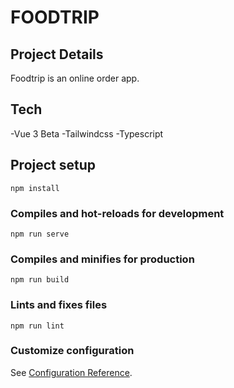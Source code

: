# FOODTRIP


## Project Details

Foodtrip is an online order app.

## Tech

-Vue 3 Beta
-Tailwindcss
-Typescript


## Project setup
```
npm install
```

### Compiles and hot-reloads for development
```
npm run serve
```

### Compiles and minifies for production
```
npm run build
```

### Lints and fixes files
```
npm run lint
```

### Customize configuration
See [Configuration Reference](https://cli.vuejs.org/config/).
